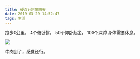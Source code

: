 ```yaml
---
title: 硬汉计划第四天
date: 2019-03-29 14:52:47
tags: 生活
---
```






跑步0公里， 4个俯卧撑， 50个仰卧起坐， 100个深蹲
身体需要休息。


![](jiayou.jpg)
<!-- more -->

牛肉到了，感觉还行。